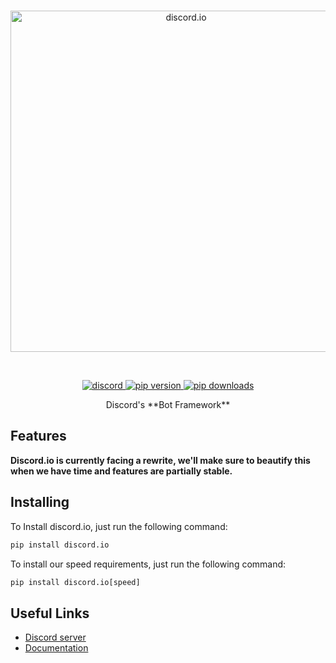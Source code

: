 <div align='center'>
    <br />
    <p>
        <a href="https://github.com/VincentRPS/discord.io"><img src="https://raw.githubusercontent.com/VincentRPS/discord.io/master/docs/assets/discord.io.png" width="546" alt="discord.io" /></a>
    </p>
    <br />
    <p>
        <a href="https://discord.gg/cvCAwntVhm"><img src="https://img.shields.io/discord/935701676948590642?color=5865F2&logo=discord&logoColor=white" alt="discord"> </a>
        <a href="https://pypi.org/project/discord.io"><img src="https://img.shields.io/pypi/v/discord.io?label=pip" alt="pip version"> </a>
        <a href="https://pypi.org/project/discord.io"><img src="https://static.pepy.tech/personalized-badge/discord-io?period=total&units=abbreviation&left_color=grey&right_color=green&left_text=downloads" alt="pip downloads"> </a>
    </p>
</div>

<p align='center'>
Discord's **Bot Framework**
</p>

## Features

**Discord.io is currently facing a rewrite, we'll make sure to beautify this when we have time and features are partially stable.**

## Installing

To Install discord.io, just run the following command:

```py
pip install discord.io
```

To install our speed requirements, just run the following command:

```py
pip install discord.io[speed]
```

## Useful Links

- [Discord server](https://discord.gg/cvCAwntVhm)
- [Documentation](https://discord.readthedocs.io/)
